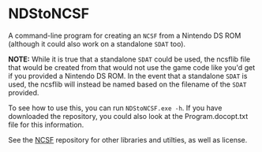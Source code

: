 # NDStoNCSF

A command-line program for creating an `NCSF` from a Nintendo DS ROM (although it could also work on a standalone `SDAT` too).

**NOTE:** While it is true that a standalone `SDAT` could be used, the ncsflib file that would be created from that would not use the game
code like you'd get if you provided a Nintendo DS ROM. In the event that a standalone `SDAT` is used, the ncsflib will instead be named
based on the filename of the `SDAT` provided.

To see how to use this, you can run `NDStoNCSF.exe -h`.
If you have downloaded the repository, you could also look at the Program.docopt.txt file for this information.

See the [NCSF](https://github.com/CyberBotX/NCSF) repository for other libraries and utilties, as well as license.

